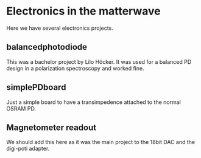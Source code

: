 # Electronics in the matterwave 

Here we have several electronics projects. 

## balancedphotodiode

This was a bachelor project by Lilo Höcker. It was used for a balanced PD design
in a polarization spectroscopy and worked fine. 

## simplePDboard

Just a simple board to have a transimpedence attached to the normal OSRAM PD.

## Magnetometer readout

We should add this here as it was the main project to the 18bit DAC and the 
digi-poti adapter.